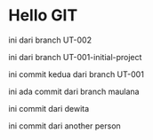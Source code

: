 # Hello GIT

ini dari branch UT-002

ini dari branch UT-001-initial-project

ini commit kedua dari branch UT-001

ini ada commit dari branch maulana 

ini commit dari dewita

ini commit dari another person